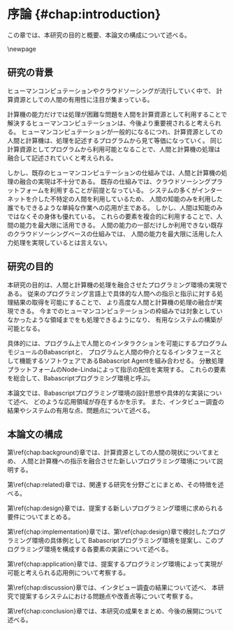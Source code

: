# 序論 {#chap:introduction}

この章では、本研究の目的と概要、本論文の構成について述べる。

\newpage

<!--
- ヒューマンコンピュテーション等が流行
  - 人間を計算資源とするようになってきた
  - 計算機だけでは処理できない問題を人間が手伝うことで実現する
  - 人間と計算機の共生が近づいている
- 既存の仕組みではまだ完全にはできていない
  - 人間が強いの知能だけではない
  - 身体や五感、それらを利用した情報処理である
  - クラウドソーシングを利用する今の手法では完璧とはいえない
- 人間が優れている点をフルに使える、人間と計算機の処理が融合させるべきである。
 -->

## 研究の背景

<!-- 計算資源について述べるべき -->
ヒューマンコンピュテーションやクラウドソーシングが流行していく中で、
計算資源としての人間の有用性に注目が集まっている。
<!-- 計算資源とは、コンピュータプログラムがその計算のために利用するあらゆる資源を示す。
CPUやメモリはもちろん、入出力装置等もその範疇に入る。 -->
計算機の能力だけでは処理が困難な問題を人間を計算資源として利用することで
解決するヒューマンコンピュテーションは、今後より重要視されると考えられる。
ヒューマンコンピュテーションが一般的になるにつれ、計算資源としての
人間と計算機は、処理を記述するプログラムから見て等価になっていく。
同じ計算資源としてプログラムから利用可能となることで、人間と計算機の処理は
融合して記述されていくと考えられる。

しかし、既存のヒューマンコンピュテーションの仕組みでは、人間と計算機の処理の融合の実現は不十分である。
既存の仕組みでは、クラウドソーシングプラットフォームを利用することが前提となっている。
システムの多くがインターネットを介した不特定の人間を利用しているため、
人間の知能のみを利用した誰でもできるような単純な作業への応用が主である。
しかし、人間は知能のみではなくその身体も優れている。
これらの要素を複合的に利用することで、人間の能力を最大限に活用できる。
人間の能力の一部だけしか利用できない既存のクラウドソーシングベースの仕組みでは、
人間の能力を最大限に活用した人力処理を実現しているとは言えない。

<!--
プログラムが今後、実世界を含むより広範な領域を制御することを考えると、
これらの能力を取り込むことで人間の行動さえも

これら全ての能力を取り込むためには、身近で利用可能な人間を対象とする必要がある。


身体や五感という人間の優れた能力を取り込むためには、
計算機の能力は最大限に利用可能であるが、人間の能力は最大限に利用出来ていない。

人間の優れている点を完全に活用し、人間と計算機の処理の融合を実現することで、


人間が優れている点を完全に活用できるような、人間と計算機の処理の融合が実現できれば、
今までのヒューマンコンピュテーションの枠組みでは対象としていなかったような領域までをも処理できるようになり、
有用なシステムの構築が可能となる。 -->

## 研究の目的

本研究の目的は、人間と計算機の処理を融合させたプログラミング環境の実現である。
従来のプログラミング言語上で具体的な人間への指示と指示に対する処理結果の取得を可能にすることで、
より高度な人間と計算機の処理の融合が実現できる。
今までのヒューマンコンピュテーションの枠組みでは対象としていなかったような領域までをも処理できるようになり、
有用なシステムの構築が可能となる。

具体的には、プログラム上で人間とのインタラクションを可能にするプログラムモジュールのBabascriptと、
プログラムと人間の仲介となるインタフェースとして機能するソフトウェアであるBabascript Agentを組み合わせる。
分散処理プラットフォームのNode-Lindaによって指示の配信を実現する。
これらの要素を総合して、Babascriptプログラミング環境と呼ぶ。

本論文では、Babascriptプログラミング環境の設計思想や具体的な実装について述べ、
どのような応用領域が存在するかを示す。
また、インタビュー調査の結果やシステムの有用な点、問題点について述べる。

<!-- ## 研究の動機と目的 -->

<!--
 - プログラムは非常に優れた処理記述フォーマットである
 - コンピュータに読めるように論理的に緻密に記述しなくてはならない
 - 一方で、人間にも読めるように書く必要がある
 - プログラムとは、ただコンピュータに対する命令を記述するだけのものではない
 - 実現させたい状態に至るまでの過程を記述するものだと考えられる。
 - さらに近年では、ヒューマンコンピュテーション等の概念が受け入れられつつある
 - 人間もコンピュータも関係なく、プログラムの指示の元、作業をこなすようになった

 - より人間とコンピュータが共生し、プログラムによって様々な処理を実行していく社会を実現したい
 - しかし、まだまだプログラムが記述出来る領域は狭い。
 - 例えば、プログラム上で人間を利用するようになっても、インターネットを介した不特定の人間が対象で、まだ演算装置としての役割が主である。
 - プログラムの元、人間を完全に活用することができれば、人間の仕事等も、コンピュータの支援を受けつつ
 - 実行できるようになる。

 - そこで、本研究では、人間と計算機への指示を対等に記述可能なプログラミング環境の実現を目的とする。
 - このプログラミング環境では、特定の人物を対象とすることができるため、実世界でのタスクなども記述可能だ。
 - 本提案を通して、プログラムの新たな可能性を模索する。

 -->

<!-- プログラムは非常に優れた処理記述フォーマットである。
コンピュータに対する処理命令を記述するためのものであるため、コンピュータが理解できるような、正確な記述が必要である。
一方で、プログラムは人間が書き、読むこともあるため、人間にとっての可読性も考えた上で記述しておかなければならない。
プログラムはコンピュータが実行しているだけで、本来は、実現したい状態への道筋を描いたドキュメントなのである。
プログラムという優れた媒体であらゆる処理を記述出来ればと考える。


近年では、ヒューマンコンピュテーションの概念が広まり、プログラムの指示の下、人間もコンピュータも同様に指示を受け取り作業を
こなすようになっている。
プログラム上において、人間とコンピュータの垣根は今後取り払われていくと考えられる。
人間とコンピュータが共生していく中で、プログラムによって様々な処理を実行していく社会が実現する。

しかし、現状のシステムでは、プログラムから利用出来る人間の機能は限られている。
システムの多くが、インターネットを介した不特定の人間を対象としているため、基本的に演算能力しか使うことが出来ない。
プログラムによって、特定の個人、例えば自分自身を完全に活用することができれば、今まではプログラムとして記述すると考えていなかったような
領域までもがプログラムで記述できるようになるだろう。


そこで、本研究では、人間と計算機への指示を対等に記述可能なプログラミング環境の実現を目的とする。
このプログラミング環境では、特定の人物を対象とすることができる。
そのため、実世界におけるタスクなどをプログラムで記述し、人間に実行させるということが可能となる。

本研究を通して、人間と計算機を計算資源とした新しいプログラムの可能性を模索する。 -->


<!-- ## 用語定義

本論文において使用する用語を以下のように定義する。

##### プログラム

ある事象を実現するための手順を正確に記したもの。

##### コンピュータプログラム

コンピュータへの命令のかたまり。
プログラミング言語で記述されるとは限らない。

##### プログラミング言語

コンピュータプログラムを記述するための言語

##### プログラミング

コンピュータプログラムを作成する行為

##### 計算

数値計算だけでなく、データ処理や情報処理までを含む

##### 計算機

デジタルコンピュータを示す。

##### 計算資源

計算資源とは、プログラムが実行中に利用可能な機器類を示す。
入出力装置などもその範疇に入る。
センサーやアクチュエータも計算資源である。
本研究においては、人間も計算資源として扱う。

##### ワーカー

プログラムからの指示内容を実行する人間を示す。

##### 人間への指示

プログラムから人間に対して行動するように指示することを示す。
質問文なども、人間への指示と表記する。

##### ヒューマンコンピュテーション

人間を計算資源としてシステムに組み込み利用する考え方。
主にコンピュータでは処理が困難な問題に対して、
人間の柔軟な思考能力を用いることで解決することに利用される。

##### クラウドソーシング

インターネットを介した不特定多数の人間(crowd)を対象に、仕事をアウトソーシングすることを示す。
crowdにアウトソーシングすることから、クラウドソーシングと呼ぶ。 -->

<!-- ##### ソフトウェアエージェント

ユーザとソフトウェアの -->

## 本論文の構成

第\ref{chap:background}章では、計算資源としての人間の現状についてまとめ、
人間と計算機への指示を融合させた新しいプログラミング環境について説明する。

第\ref{chap:related}章では、関連する研究を分野ごとにまとめ、その特徴を述べる。

第\ref{chap:design}章では、提案する新しいプログラミング環境に求められる要件についてまとめる。

第\ref{chap:implementation}章では、第\ref{chap:design}章で検討したプログラミング環境の具体例として
Babascriptプログラミング環境を提案し、このプログラミング環境を構成する各要素の実装について述べる。

第\ref{chap:application}章では、提案するプログラミング環境によって実現が可能と考えられる応用例について考察する。

第\ref{chap:discussion}章では、インタビュー調査の結果について述べ、
本研究で提案するシステムにおける問題点や改善点等について考察する。

第\ref{chap:conclusion}章では、本研究の成果をまとめ、今後の展開について述べる。
